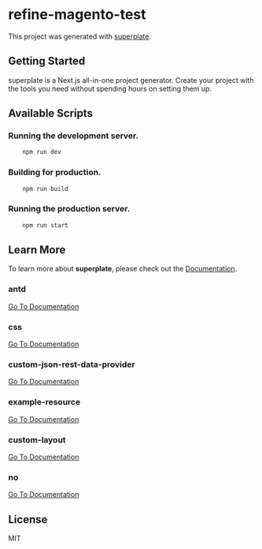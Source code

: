 # refine-magento-test


This project was generated with [superplate](https://github.com/pankod/superplate).

## Getting Started

superplate is a Next.js all-in-one project generator. Create your project with the tools you need without spending hours on setting them up.

## Available Scripts

### Running the development server.

```bash
    npm run dev
```

### Building for production.

```bash
    npm run build
```

### Running the production server.

```bash
    npm run start
```

## Learn More

To learn more about **superplate**, please check out the [Documentation](https://github.com/pankod/superplate).


### **antd**



[Go To Documentation]()


### **css**



[Go To Documentation]()


### **custom-json-rest-data-provider**



[Go To Documentation]()


### **example-resource**



[Go To Documentation]()


### **custom-layout**



[Go To Documentation]()


### **no**



[Go To Documentation]()



## License

MIT
